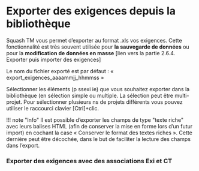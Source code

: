 # Exporter des exigences depuis la bibliothèque


Squash TM vous permet d’exporter au format .xls vos exigences. Cette fonctionnalité est très souvent utilisée pour **la sauvegarde de données** ou pour la **modification de données en masse** [lien vers la partie 2.6.4. Exporter puis importer des exigences]

Le nom du fichier exporté est par défaut : « export_exigences_aaaammjj_hhmmss »

Sélectionner les éléments (p ssexi ie) que vous souhaitez exporter dans la bibliothèque (en sélection simple ou multiple. La sélection peut être multi-projet. 
Pour sélectionner plusieurs ns de projets différents vous pouvez utiliser le raccourci clavier [Ctrl]+clic.


!!! note "Info"
	Il est possible d’exporter les champs de type "texte riche" avec leurs balises HTML (afin de conserver la mise en forme lors d’un futur import)  en cochant la case « Conserver le format des textes riches ». Cette dernière peut être décochée, dans le but de faciliter la lecture des champs dans  l’export.


### Exporter des exigences avec des associations Exi et CT
<!--stackedit_data:
eyJoaXN0b3J5IjpbLTE4NDg2ODM3MTYsLTIxNDE4NDcxOTIsLT
E3MTQ0NjI3NDIsMTA4NTIwOTI0OCwtMTk4NjEwMDMzOCwtMTg4
OTcyMDEwNywxOTI5MzM3MDU3LDE3MDc4Mzc3NzEsLTEzNTQ4Mj
kxOTBdfQ==
-->